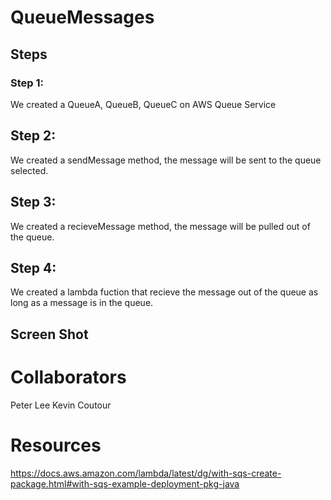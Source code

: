 # QueueMessages
## Steps

### Step 1:
We created a QueueA, QueueB, QueueC on AWS Queue Service

## Step 2:
We created a sendMessage method, the message will be sent to the queue selected.

## Step 3: 
We created a recieveMessage method, the message will be pulled out of the queue.

## Step 4: 
We created a lambda fuction that recieve the message out of the queue as long as a message is in the queue.

## Screen Shot



# Collaborators
Peter Lee
Kevin Coutour

# Resources
https://docs.aws.amazon.com/lambda/latest/dg/with-sqs-create-package.html#with-sqs-example-deployment-pkg-java

